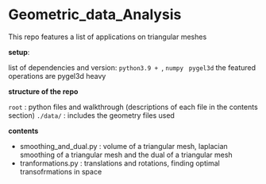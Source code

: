 # Geometric_data_Analysis

<p>This repo features a list of applications on triangular meshes</p>

**setup**:

list of dependencies and version: `python3.9 + `, `numpy `
`pygel3d` the featured operations are pygel3d heavy

**structure of the repo**

`root` : python files and walkthrough (descriptions of each file in the contents section) 
`./data/` : includes the geometry files used

**contents**

<ul>  
<li>smoothing_and_dual.py : volume of a triangular mesh, laplacian smoothing of a triangular mesh and the dual of a triangular mesh</li>
<li>tranformations.py : translations and rotations, finding optimal transofrmations in space</li>

